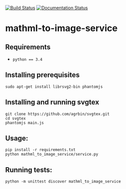 [![Build Status](https://travis-ci.org/rudigiesler/mathml-to-image-service.svg?branch=master)](https://travis-ci.org/rudigiesler/mathml-to-image-service)
[![Documentation Status](https://readthedocs.org/projects/mathml-to-image-service/badge/?version=latest)](https://readthedocs.org/projects/mathml-to-image-service/?badge=latest)

# mathml-to-image-service

## Requirements
 - ``python == 3.4``

## Installing prerequisites
```shell
sudo apt-get install librsvg2-bin phantomjs
```

## Installing and running svgtex
```shell
git clone https://github.com/agrbin/svgtex.git
cd svgtex
phantomjs main.js
```

## Usage:
```shell
pip install -r requirements.txt
python mathml_to_image_service/service.py
```

## Running tests:
```shell
python -m unittest discover mathml_to_image_service
```
